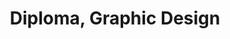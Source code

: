 ---
title: Diploma, Graphic Design
organization: Limkokwing University of Creative Technology
location: Cyberjaya, Selangor, malaysia
start: 2010-02-16
end: 2012-12-01
---